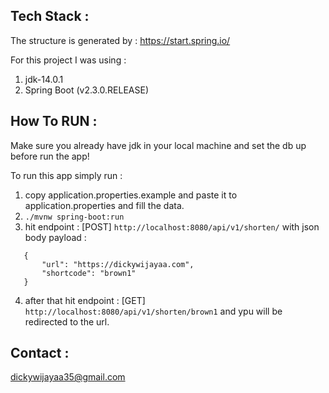 ## Tech Stack :
The structure is generated by : https://start.spring.io/

For this project I was using :
1. jdk-14.0.1
2. Spring Boot (v2.3.0.RELEASE)


## How To RUN :
 Make sure you already have jdk in your local machine and set the db up before run the app!
 
 To run this app simply run : 
 1. copy application.properties.example and paste it to application.properties and fill the data.
 2. ```./mvnw spring-boot:run```
 3. hit endpoint : [POST] `http://localhost:8080/api/v1/shorten/` with json body payload :
 ```
    {
	    "url": "https://dickywijayaa.com",
    	"shortcode": "brown1"
    }
 ```
 4. after that hit endpoint : [GET] `http://localhost:8080/api/v1/shorten/brown1` and ypu will be redirected to the url.


## Contact :
dickywijayaa35@gmail.com